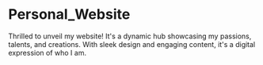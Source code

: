 # Personal_Website
Thrilled to unveil my website! It's a dynamic hub showcasing my passions, talents, and creations. With sleek design and engaging content, it's a digital expression of who I am.
